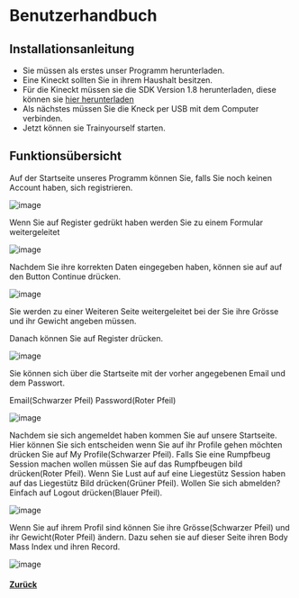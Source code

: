 # Benutzerhandbuch

## Installationsanleitung 

* Sie müssen als erstes unser Programm herunterladen. 
* Eine Kineckt sollten Sie in ihrem Haushalt besitzen.
* Für die Kineckt müssen sie die SDK Version 1.8 herunterladen, diese können sie [hier herunterladen](https://www.microsoft.com/en-us/download/details.aspx?id=40278)
* Als nächstes müssen Sie die Kneck per USB mit dem Computer verbinden. 
* Jetzt können sie Trainyourself starten.
## Funktionsübersicht

Auf der Startseite unseres Programm können Sie, falls Sie noch keinen Account haben, sich registrieren. 

![image](https://cloud.githubusercontent.com/assets/25527030/26146548/d8bab0e8-3af0-11e7-9091-1fe96ae0b312.png)

Wenn Sie auf Register gedrükt haben werden Sie zu einem Formular weitergeleitet 

![image](https://cloud.githubusercontent.com/assets/25527030/26146832/dae6692e-3af1-11e7-9b5b-1f5bf25a48c5.png)

Nachdem Sie ihre korrekten Daten eingegeben haben, können sie auf auf den Button Continue drücken. 

![image](https://cloud.githubusercontent.com/assets/25527030/26146922/21b22fd2-3af2-11e7-930f-458f97566bf2.png)

Sie werden zu einer Weiteren Seite weitergeleitet bei der Sie ihre Grösse und ihr Gewicht angeben müssen.

Danach können Sie auf Register drücken.

![image](https://cloud.githubusercontent.com/assets/25527030/26147419/cc83de82-3af3-11e7-9e44-2f6fb5a3008f.png)

Sie können sich über die Startseite mit der vorher angegebenen Email und dem Passwort. 

Email(Schwarzer Pfeil) Password(Roter Pfeil)

![image](https://cloud.githubusercontent.com/assets/25527030/26150333/45b6b50e-3afe-11e7-9416-89dce568e9d3.png)

Nachdem sie sich angemeldet haben kommen Sie auf unsere Startseite.
Hier können Sie sich entscheiden wenn Sie auf ihr Profile gehen möchten drücken Sie auf My Profile(Schwarzer Pfeil).
Falls Sie eine Rumpfbeug Session machen wollen müssen Sie auf das Rumpfbeugen bild drücken(Roter Pfeil).
Wenn Sie Lust auf auf eine Liegestütz Session haben auf das Liegestütz Bild drücken(Grüner Pfeil).
Wollen Sie sich abmelden? Einfach auf Logout drücken(Blauer Pfeil).

![image](https://cloud.githubusercontent.com/assets/25527030/26151152/bf6d9658-3b01-11e7-9f7f-64a7be1e9775.png)

Wenn Sie auf ihrem Profil sind können Sie ihre Grösse(Schwarzer Pfeil) und ihr Gewicht(Roter Pfeil) ändern. Dazu sehen sie auf dieser Seite ihren Body Mass Index und ihren Record. 

![image](https://cloud.githubusercontent.com/assets/25527030/26151475/5fc73c52-3b03-11e7-8f45-a6e096f366ed.png)



  #### [Zurück](../README.md)
